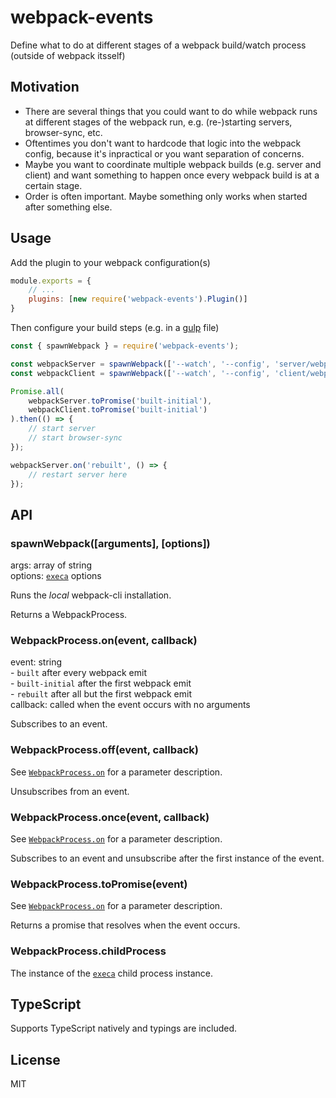 # webpack-events

Define what to do at different stages of a webpack build/watch process (outside of webpack itsself)

## Motivation

- There are several things that you could want to do while webpack runs at different stages of the webpack run, e.g. (re-)starting servers, browser-sync, etc.
- Oftentimes you don't want to hardcode that logic into the webpack config, because it's inpractical or you want separation of concerns.
- Maybe you want to coordinate multiple webpack builds (e.g. server and client) and want something to happen once every webpack build is at a certain stage.
- Order is often important. Maybe something only works when started after something else.

## Usage

Add the plugin to your webpack configuration(s)

```javascript
module.exports = {
    // ...
    plugins: [new require('webpack-events').Plugin()]
}
```

Then configure your build steps (e.g. in a [gulp](https://gulpjs.com/) file)

```javascript
const { spawnWebpack } = require('webpack-events');

const webpackServer = spawnWebpack(['--watch', '--config', 'server/webpack.config.js']);
const webpackClient = spawnWebpack(['--watch', '--config', 'client/webpack.config.js']);

Promise.all(
    webpackServer.toPromise('built-initial'),
    webpackClient.toPromise('built-initial')
).then(() => {
    // start server
    // start browser-sync
});

webpackServer.on('rebuilt', () => {
    // restart server here
});
```

## API

### spawnWebpack([arguments], [options])

args: array of string<br>
options: [`execa`](https://www.npmjs.com/package/execa) options<br>

Runs the *local* webpack-cli installation.

Returns a WebpackProcess.

### <a name="on"></a>WebpackProcess.on(event, callback)

event: string<br>
    - `built` after every webpack emit<br>
    - `built-initial` after the first webpack emit<br>
    - `rebuilt` after all but the first webpack emit<br>
callback: called when the event occurs with no arguments

Subscribes to an event.

### WebpackProcess.off(event, callback)

See [`WebpackProcess.on`](#on) for a parameter description.

Unsubscribes from an event.

### WebpackProcess.once(event, callback)

See [`WebpackProcess.on`](#on) for a parameter description.

Subscribes to an event and unsubscribe after the first instance of the event.

### WebpackProcess.toPromise(event)

See [`WebpackProcess.on`](#on) for a parameter description.

Returns a promise that resolves when the event occurs.

### WebpackProcess.childProcess

The instance of the [`execa`](https://www.npmjs.com/package/execa) child process instance.

## TypeScript

Supports TypeScript natively and typings are included.

## License

MIT
